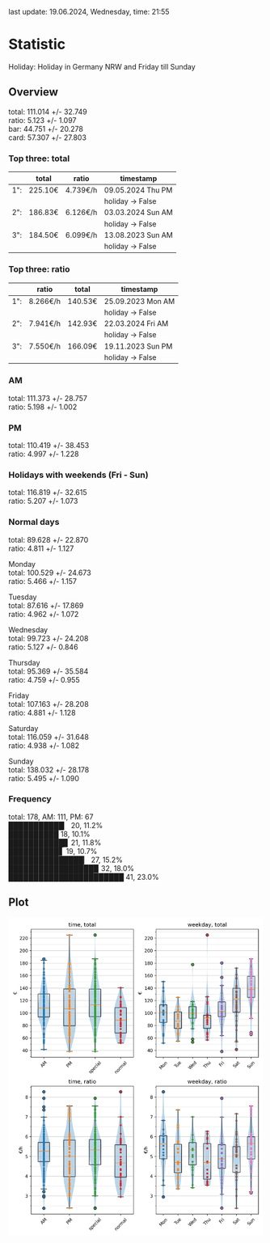 last update: 19.06.2024, Wednesday, time: 21:55
# Statistic  
Holiday: Holiday in Germany NRW and Friday till Sunday  
## Overview  
total: 111.014 +/- 32.749  
ratio:   5.123 +/-  1.097  
bar:    44.751 +/- 20.278  
card:   57.307 +/- 27.803  
  
  
### Top three: total  
&nbsp;|total|ratio|timestamp
---|---|---|---
1":|225.10€|4.739€/h|09.05.2024 Thu PM
&nbsp;|&nbsp;|&nbsp;|holiday -> False
2":|186.83€|6.126€/h|03.03.2024 Sun AM
&nbsp;|&nbsp;|&nbsp;|holiday -> False
3":|184.50€|6.099€/h|13.08.2023 Sun AM
&nbsp;|&nbsp;|&nbsp;|holiday -> False
  
  
### Top three: ratio  
&nbsp;|ratio|total|timestamp
---|---|---|---
1":|8.266€/h|140.53€|25.09.2023 Mon AM
&nbsp;|&nbsp;|&nbsp;|holiday -> False
2":|7.941€/h|142.93€|22.03.2024 Fri AM
&nbsp;|&nbsp;|&nbsp;|holiday -> False
3":|7.550€/h|166.09€|19.11.2023 Sun PM
&nbsp;|&nbsp;|&nbsp;|holiday -> False
  
  
### AM  
total: 111.373 +/- 28.757  
ratio:   5.198 +/-  1.002  
  
### PM  
total: 110.419 +/- 38.453  
ratio:   4.997 +/-  1.228  
  
  
### Holidays with weekends (Fri - Sun)  
total: 116.819 +/- 32.615  
ratio:   5.207 +/-  1.073  
  
### Normal days  
total:  89.628 +/- 22.870  
ratio:   4.811 +/-  1.127  
  
  
Monday  
total: 100.529 +/- 24.673  
ratio:   5.466 +/-  1.157  
  
Tuesday  
total:  87.616 +/- 17.869  
ratio:   4.962 +/-  1.072  
  
Wednesday  
total:  99.723 +/- 24.208  
ratio:   5.127 +/-  0.846  
  
Thursday  
total:  95.369 +/- 35.584  
ratio:   4.759 +/-  0.955  
  
Friday  
total: 107.163 +/- 28.208  
ratio:   4.881 +/-  1.128  
  
Saturday  
total: 116.059 +/- 31.648  
ratio:   4.938 +/-  1.082  
  
Sunday  
total: 138.032 +/- 28.178  
ratio:   5.495 +/-  1.090  
  
  
### Frequency  
total: 178, AM: 111, PM: 67  
███████████▏ 20, 11.2%  
██████████ 18, 10.1%  
███████████▊ 21, 11.8%  
██████████▋ 19, 10.7%  
███████████████▏ 27, 15.2%  
█████████████████▉ 32, 18.0%  
███████████████████████ 41, 23.0%  
  
  
## Plot  
![Image](harvest.png)